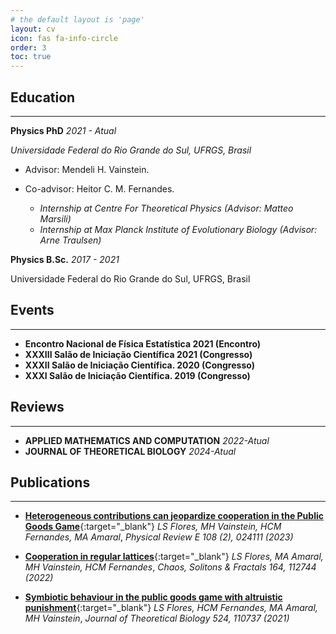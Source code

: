```yaml
---
# the default layout is 'page'
layout: cv
icon: fas fa-info-circle
order: 3
toc: true
---
```


## Education
---
**Physics PhD**  *2021 - Atual*  

*Universidade Federal do Rio Grande do Sul, UFRGS, Brasil*
- Advisor: Mendeli H. Vainstein.
- Co-advisor: Heitor C. M. Fernandes.

  - *Internship at Centre For Theoretical Physics (Advisor: Matteo Marsili)*
  - *Internship at Max Planck Institute of Evolutionary Biology (Advisor: Arne Traulsen)*


**Physics B.Sc.**  *2017 - 2021*

Universidade Federal do Rio Grande do Sul, UFRGS, Brasil



## Events
---
- **Encontro Nacional de Física Estatística 2021 (Encontro)**
- **XXXIII Salão de Iniciação Científica 2021 (Congresso)**
- **XXXII Salão de Iniciação Científica. 2020 (Congresso)**
- **XXXI Salão de Iniciação Científica. 2019 (Congresso)**

## Reviews
---
- **APPLIED MATHEMATICS AND COMPUTATION** *2022-Atual*
- **JOURNAL OF THEORETICAL BIOLOGY** *2024-Atual*

## Publications
---

- [**Heterogeneous contributions can jeopardize cooperation in the Public Goods Game**](/files/papers/heterogeneous/PhysRevE.108.024111.pdf){:target="_blank"}
  *LS Flores, MH Vainstein, HCM Fernandes, MA Amaral*,
  *Physical Review E 108 (2), 024111 (2023)*
  
- [**Cooperation in regular lattices**](/files/papers//lattices/1-s2.0-S0960077922009237-main.pdf){:target="_blank"}
  *LS Flores, MA Amaral, MH Vainstein, HCM Fernandes*,
  *Chaos, Solitons & Fractals 164, 112744 (2022)*


- [**Symbiotic behaviour in the public goods game with altruistic punishment**](/files/papers/symbiotic/1-s2.0-S0022519321001594-main.pdf){:target="_blank"}
  *LS Flores, HCM Fernandes, MA Amaral, MH Vainstein*, 
  *Journal of Theoretical Biology 524, 110737 (2021)*
